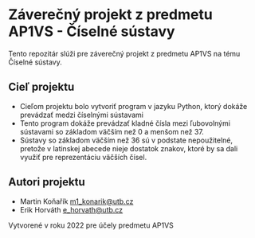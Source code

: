 # Záverečný projekt z predmetu AP1VS - Číselné sústavy
Tento repozitár slúži pre záverečný projekt z predmetu AP1VS na tému Číselné sústavy.

## Cieľ projektu
* Cieľom projektu bolo vytvoriť program v jazyku Python, ktorý dokáže prevádzať medzi číselnými sústavami
* Tento program dokáže prevádzať kladné čísla mezi ľubovolnými sústavami so základom väčším než 0 a menšom než 37.
* Sústavy so základom väčším než 36 sú v podstate nepoužitelné, pretože v latinskej abecede nieje dostatok znakov, ktoré by sa dali využiť pre reprezentáciu väčších čísel.

## Autori projektu
* Martin Koňařík m1_konarik@utb.cz
* Erik Horváth e_horvath@utb.cz

Vytvorené v roku 2022 pre účely predmetu AP1VS